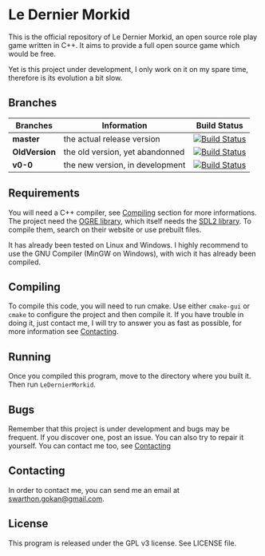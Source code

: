 # Le Dernier Morkid

This is the official repository of Le Dernier Morkid, an open source role play game written in C++.
It aims to provide a full open source game which would be free.

Yet is this project under development, I only work on it on my spare time, therefore is its evolution a bit slow.

## Branches

Branches | Information | Build Status
---------|-------------|-------------
**master** | the actual release version | [![Build Status](https://travis-ci.org/Swarthon/LeDernierMorkid.svg?branch=master)](https://travis-ci.org/Swarthon/LeDernierMorkid)
**OldVersion** | the old version, yet abandonned | [![Build Status](https://travis-ci.org/Swarthon/LeDernierMorkid.svg?branch=OldVersion)](https://travis-ci.org/Swarthon/LeDernierMorkid)
**v0-0** | the new version, in development | [![Build Status](https://travis-ci.org/Swarthon/LeDernierMorkid.svg?branch=v0-0)](https://travis-ci.org/Swarthon/LeDernierMorkid)

## Requirements

You will need a C++ compiler, see [Compiling](#compiling) section for more informations.  The project need the [OGRE library](http://ogre3d.org), which itself needs the [SDL2 library](http://libsdl.org/). To compile them, search on their website or use prebuilt files.

It has already been tested on Linux and Windows. I highly recommend to use the GNU Compiler (MinGW on Windows), with wich it has already been compiled.

## Compiling

To compile this code, you will need to run cmake. Use either `cmake-gui` or `cmake` to configure the project and then compile it. If you have trouble in doing it, just contact me, I will try to answer you as fast as possible, for more information see [Contacting](#contacting).

## Running

Once you compiled this program, move to the directory where you built it. Then run `LeDernierMorkid`.

## Bugs

Remember that this project is under development and bugs may be frequent. If you discover one, post an issue. You can also try to repair it yourself. You can contact me too, see [Contacting](#contacting)

## Contacting

In order to contact me, you can send me an email at swarthon.gokan@gmail.com.

## License

This program is released under the GPL v3 license. See LICENSE file.
